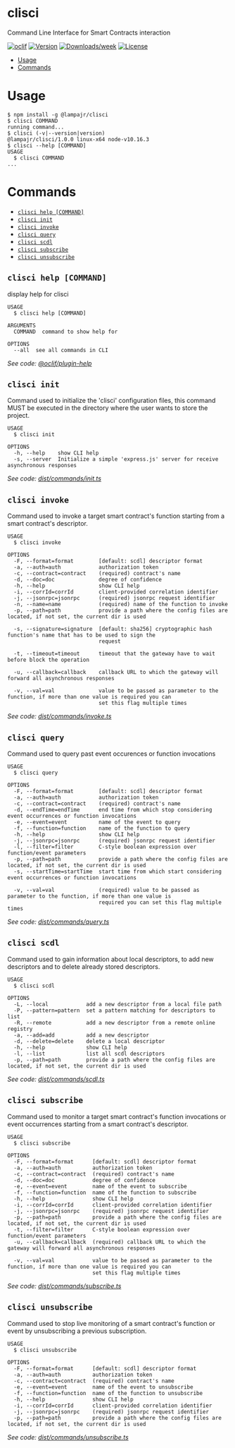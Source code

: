 clisci
======

Command Line Interface for Smart Contracts interaction

[![oclif](https://img.shields.io/badge/cli-oclif-brightgreen.svg)](https://oclif.io)
[![Version](https://img.shields.io/npm/v/clisci.svg)](https://npmjs.org/package/clisci)
[![Downloads/week](https://img.shields.io/npm/dw/clisci.svg)](https://npmjs.org/package/clisci)
[![License](https://img.shields.io/npm/l/clisci.svg)](https://github.com/lampajr/toolscip/blob/master/package.json)

<!-- toc -->
* [Usage](#usage)
* [Commands](#commands)
<!-- tocstop -->
# Usage
<!-- usage -->
```sh-session
$ npm install -g @lampajr/clisci
$ clisci COMMAND
running command...
$ clisci (-v|--version|version)
@lampajr/clisci/1.0.0 linux-x64 node-v10.16.3
$ clisci --help [COMMAND]
USAGE
  $ clisci COMMAND
...
```
<!-- usagestop -->
# Commands
<!-- commands -->
* [`clisci help [COMMAND]`](#clisci-help-command)
* [`clisci init`](#clisci-init)
* [`clisci invoke`](#clisci-invoke)
* [`clisci query`](#clisci-query)
* [`clisci scdl`](#clisci-scdl)
* [`clisci subscribe`](#clisci-subscribe)
* [`clisci unsubscribe`](#clisci-unsubscribe)

## `clisci help [COMMAND]`

display help for clisci

```
USAGE
  $ clisci help [COMMAND]

ARGUMENTS
  COMMAND  command to show help for

OPTIONS
  --all  see all commands in CLI
```

_See code: [@oclif/plugin-help](https://github.com/oclif/plugin-help/blob/v2.2.2/src/commands/help.ts)_

## `clisci init`

Command used to initialize the 'clisci' configuration files, this command MUST be executed in the directory where the user wants to store the project.

```
USAGE
  $ clisci init

OPTIONS
  -h, --help    show CLI help
  -s, --server  Initialize a simple 'express.js' server for receive asynchronous responses
```

_See code: [dist/commands/init.ts](https://github.com/lampajr/toolscip/blob/v1.0.0/dist/commands/init.ts)_

## `clisci invoke`

Command used to invoke a target smart contract's function starting from a smart contract's descriptor.

```
USAGE
  $ clisci invoke

OPTIONS
  -F, --format=format        [default: scdl] descriptor format
  -a, --auth=auth            authorization token
  -c, --contract=contract    (required) contract's name
  -d, --doc=doc              degree of confidence
  -h, --help                 show CLI help
  -i, --corrId=corrId        client-provided correlation identifier
  -j, --jsonrpc=jsonrpc      (required) jsonrpc request identifier
  -n, --name=name            (required) name of the function to invoke
  -p, --path=path            provide a path where the config files are located, if not set, the current dir is used

  -s, --signature=signature  [default: sha256] cryptographic hash function's name that has to be used to sign the
                             request

  -t, --timeout=timeout      timeout that the gateway have to wait before block the operation

  -u, --callback=callback    callback URL to which the gateway will forward all asynchronous responses

  -v, --val=val              value to be passed as parameter to the function, if more than one value is required you can
                             set this flag multiple times
```

_See code: [dist/commands/invoke.ts](https://github.com/lampajr/toolscip/blob/v1.0.0/dist/commands/invoke.ts)_

## `clisci query`

Command used to query past event occurences or function invocations

```
USAGE
  $ clisci query

OPTIONS
  -F, --format=format        [default: scdl] descriptor format
  -a, --auth=auth            authorization token
  -c, --contract=contract    (required) contract's name
  -d, --endTime=endTime      end time from which stop considering event occurrences or function invocations
  -e, --event=event          name of the event to query
  -f, --function=function    name of the function to query
  -h, --help                 show CLI help
  -j, --jsonrpc=jsonrpc      (required) jsonrpc request identifier
  -l, --filter=filter        C-style boolean expression over function/event parameters
  -p, --path=path            provide a path where the config files are located, if not set, the current dir is used
  -s, --startTime=startTime  start time from which start considering event occurrences or function invocations

  -v, --val=val              (required) value to be passed as parameter to the function, if more than one value is
                             required you can set this flag multiple times
```

_See code: [dist/commands/query.ts](https://github.com/lampajr/toolscip/blob/v1.0.0/dist/commands/query.ts)_

## `clisci scdl`

Command used to gain information about local descriptors, to add new descriptors and to delete already stored descriptors.

```
USAGE
  $ clisci scdl

OPTIONS
  -L, --local            add a new descriptor from a local file path
  -P, --pattern=pattern  set a pattern matching for descriptors to list
  -R, --remote           add a new descriptor from a remote online registry
  -a, --add=add          add a new descriptor
  -d, --delete=delete    delete a local descriptor
  -h, --help             show CLI help
  -l, --list             list all scdl descriptors
  -p, --path=path        provide a path where the config files are located, if not set, the current dir is used
```

_See code: [dist/commands/scdl.ts](https://github.com/lampajr/toolscip/blob/v1.0.0/dist/commands/scdl.ts)_

## `clisci subscribe`

Command used to monitor a target smart contract's function invocations or event occurrences starting from a smart contract's descriptor.

```
USAGE
  $ clisci subscribe

OPTIONS
  -F, --format=format      [default: scdl] descriptor format
  -a, --auth=auth          authorization token
  -c, --contract=contract  (required) contract's name
  -d, --doc=doc            degree of confidence
  -e, --event=event        name of the event to subscribe
  -f, --function=function  name of the function to subscribe
  -h, --help               show CLI help
  -i, --corrId=corrId      client-provided correlation identifier
  -j, --jsonrpc=jsonrpc    (required) jsonrpc request identifier
  -p, --path=path          provide a path where the config files are located, if not set, the current dir is used
  -t, --filter=filter      C-style boolean expression over function/event parameters
  -u, --callback=callback  (required) callback URL to which the gateway will forward all asynchronous responses

  -v, --val=val            value to be passed as parameter to the function, if more than one value is required you can
                           set this flag multiple times
```

_See code: [dist/commands/subscribe.ts](https://github.com/lampajr/toolscip/blob/v1.0.0/dist/commands/subscribe.ts)_

## `clisci unsubscribe`

Command used to stop live monitoring of a smart contract's function or event by unsubscribing a previous subscription.

```
USAGE
  $ clisci unsubscribe

OPTIONS
  -F, --format=format      [default: scdl] descriptor format
  -a, --auth=auth          authorization token
  -c, --contract=contract  (required) contract's name
  -e, --event=event        name of the event to unsubscribe
  -f, --function=function  name of the function to unsubscribe
  -h, --help               show CLI help
  -i, --corrId=corrId      client-provided correlation identifier
  -j, --jsonrpc=jsonrpc    (required) jsonrpc request identifier
  -p, --path=path          provide a path where the config files are located, if not set, the current dir is used
```

_See code: [dist/commands/unsubscribe.ts](https://github.com/lampajr/toolscip/blob/v1.0.0/dist/commands/unsubscribe.ts)_
<!-- commandsstop -->
